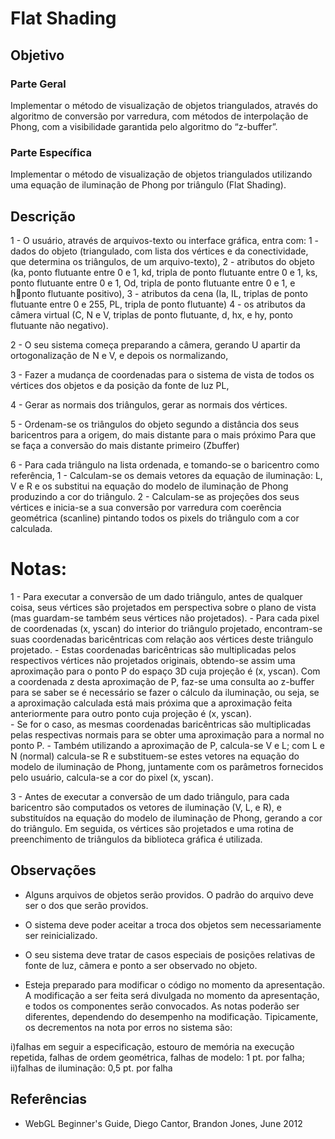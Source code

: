 # Flat Shading

## Objetivo

### Parte Geral

Implementar o método de visualização de objetos triangulados, através do
algoritmo de conversão por varredura, com métodos de interpolação de Phong, com a
visibilidade garantida pelo algoritmo do “z-buffer”.

### Parte Específica

Implementar o método de visualização de objetos triangulados utilizando uma equação
de iluminação de Phong por triângulo (Flat Shading).

## Descrição

1 - O usuário, através de arquivos-texto ou interface gráfica, entra com: 
    1 - dados do objeto (triangulado, com lista dos vértices e da conectividade, que determina os triângulos, de um arquivo-texto),
    2 - atributos do objeto (ka, ponto flutuante entre 0 e 1, kd, tripla de ponto flutuante entre 0 e 1, ks, ponto flutuante entre 0 e 1, 
    Od, tripla de ponto flutuante entre 0 e 1, e hponto flutuante positivo),
    3 - atributos da cena (Ia, IL, triplas de ponto flutuante entre 0 e 255, PL, tripla de ponto flutuante)
    4 - os atributos da câmera virtual (C, N e V, triplas de ponto flutuante, d, hx, e hy, ponto flutuante não negativo).

2 - O seu sistema começa preparando a câmera, gerando U apartir da ortogonalização de N e V, e depois os normalizando, 

3 - Fazer a mudança de coordenadas para o sistema de vista de todos os vértices dos objetos e da posição da fonte de luz PL, 

4 - Gerar as normais dos triângulos, gerar as normais dos vértices.

5 - Ordenam-se os triângulos do objeto segundo a distância dos seus baricentros para a origem, do mais distante para o mais próximo
Para que se faça a conversão do mais distante primeiro (Zbuffer) 

6 - Para cada triângulo na lista ordenada, e tomando-se o baricentro como referência,
    1 - Calculam-se os demais vetores da equação de iluminação: L, V e R e os substitui na equação do modelo de iluminação de 
    Phong produzindo a cor do triângulo.
    2 - Calculam-se as projeções dos seus vértices e inicia-se a sua conversão por varredura com coerência geométrica (scanline) 
    pintando todos os pixels do triângulo com a cor calculada.

# Notas:

1 - Para executar a conversão de um dado triângulo, antes de qualquer coisa, seus vértices são projetados em perspectiva sobre o plano de vista 
(mas guardam-se também seus vértices não projetados).
	- Para cada pixel de coordenadas (x, yscan) do interior do triângulo projetado, encontram-se suas 
coordenadas baricêntricas com relação aos vértices deste triângulo projetado. 
    - Estas coordenadas baricêntricas são multiplicadas pelos respectivos vértices não projetados originais, obtendo-se assim uma aproximação 
    para o ponto P do espaço 3D cuja projeção é (x, yscan). Com a coordenada z desta aproximação de P, faz-se uma consulta ao z-buffer para se 
    saber se é necessário se fazer o cálculo da iluminação, ou seja, se a aproximação calculada está mais próxima que a aproximação feita 
    anteriormente para outro ponto cuja projeção é (x, yscan).   
	- Se for o caso, as mesmas coordenadas baricêntricas são multiplicadas pelas respectivas normais para se obter uma aproximação para a normal no ponto P.
    - Também utilizando a aproximação de P, calcula-se V e L; com L e N (normal) calcula-se R e substituem-se estes vetores na equação do modelo de iluminação 
	de Phong, juntamente com os parâmetros fornecidos pelo usuário, calcula-se a cor do pixel (x, yscan). 


3 - Antes de executar a conversão de um dado triângulo, para cada baricentro são computados os vetores de iluminação (V, L, e R),
e substituídos na equação do modelo de iluminação de Phong, gerando a cor do triângulo.
Em seguida, os vértices são projetados e uma rotina de preenchimento de triângulos da biblioteca gráfica é utilizada.

## Observações

- Alguns arquivos de objetos serão providos. O padrão do arquivo deve ser o dos que serão providos.
- O sistema deve poder aceitar a troca dos objetos sem necessariamente ser reinicializado.
- O seu sistema deve tratar de casos especiais de posições relativas de fonte de luz, câmera e ponto a ser observado no objeto.

- Esteja preparado para modificar o código no momento da apresentação. A
modificação a ser feita será divulgada no momento da apresentação, e todos os
componentes serão convocados. As notas poderão ser diferentes, dependendo do
desempenho na modificação. Tipicamente, os decrementos na nota por erros no sistema são:

i)falhas em seguir a especificação, estouro de memória na execução repetida, falhas de
ordem geométrica, falhas de modelo: 1 pt. por falha; 
ii)falhas de iluminação: 0,5 pt. por falha

## Referências

* WebGL Beginner's Guide, Diego Cantor, Brandon Jones, June 2012